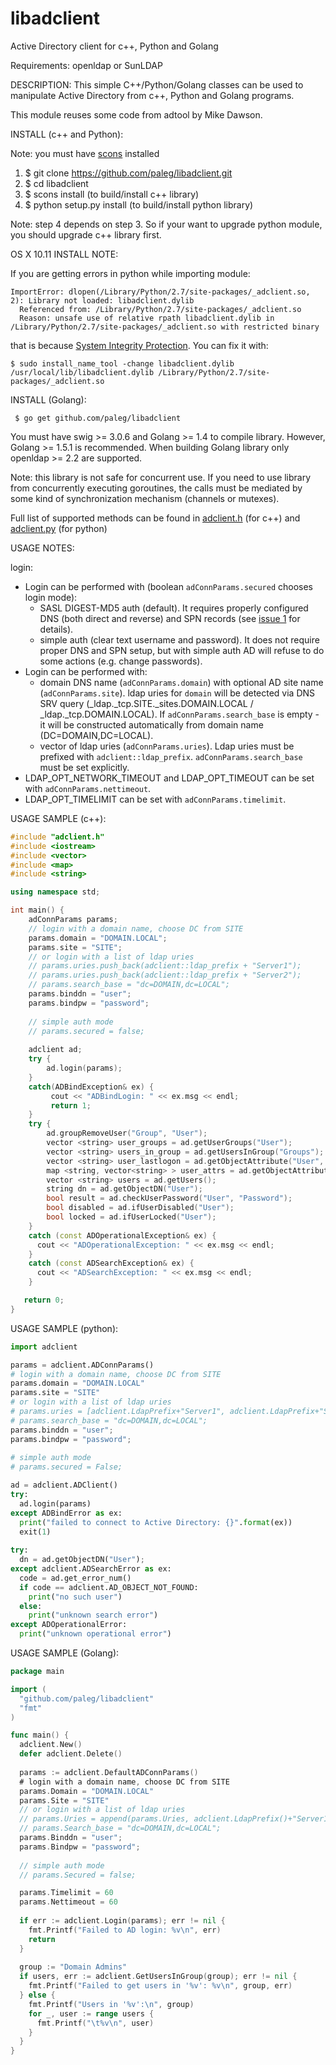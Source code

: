 # libadclient
Active Directory client for c++, Python and Golang

Requirements: openldap or SunLDAP

DESCRIPTION:
  This simple C++/Python/Golang classes can be used to manipulate Active Directory from c++, Python and Golang programs.
  
  This module reuses some code from adtool by Mike Dawson.

INSTALL (c++ and Python):

Note: you must have [scons](http://www.scons.org/) installed

  1. $ git clone https://github.com/paleg/libadclient.git
  2. $ cd libadclient
  3. $ scons install (to build/install c++ library)
  4. $ python setup.py install (to build/install python library)

Note: step 4 depends on step 3. So if your want to upgrade python module, you should upgrade c++ library first. 

OS X 10.11 INSTALL NOTE:

If you are getting errors in python while importing module:
```
ImportError: dlopen(/Library/Python/2.7/site-packages/_adclient.so, 2): Library not loaded: libadclient.dylib
  Referenced from: /Library/Python/2.7/site-packages/_adclient.so
  Reason: unsafe use of relative rpath libadclient.dylib in /Library/Python/2.7/site-packages/_adclient.so with restricted binary
```
that is because [System Integrity Protection](https://support.apple.com/en-us/HT204899). You can fix it with:
```
$ sudo install_name_tool -change libadclient.dylib /usr/local/lib/libadclient.dylib /Library/Python/2.7/site-packages/_adclient.so
```

INSTALL (Golang):
```
 $ go get github.com/paleg/libadclient
```
You must have swig >= 3.0.6 and Golang >= 1.4 to compile library. However, Golang >= 1.5.1 is recommended.
When building Golang library only openldap >= 2.2 are supported.

Note: this library is not safe for concurrent use. If you need to use library from concurrently executing goroutines, the calls must be mediated by some kind of synchronization mechanism (channels or mutexes).


Full list of supported methods can be found in [adclient.h](https://github.com/paleg/libadclient/blob/master/adclient.h) (for c++) and [adclient.py](https://github.com/paleg/libadclient/blob/master/adclient.py) (for python)

USAGE NOTES:

login: 
  - Login can be performed with (boolean `adConnParams.secured` chooses login mode):
    * SASL DIGEST-MD5 auth (default). It requires properly configured DNS (both direct and reverse) and SPN records (see [issue 1](https://github.com/paleg/libadclient/issues/1#issuecomment-131693081) for details). 
    * simple auth (clear text username and password). It does not require proper DNS and SPN setup, but with simple auth AD will refuse to do some actions (e.g. change passwords).
  - Login can be performed with:
    * domain DNS name (`adConnParams.domain`) with optional AD site name (`adConnParams.site`). ldap uries for `domain` will be detected via DNS SRV query (_ldap._tcp.SITE._sites.DOMAIN.LOCAL / _ldap._tcp.DOMAIN.LOCAL). If `adConnParams.search_base` is empty - it will be constructed automatically from domain name (DC=DOMAIN,DC=LOCAL).
    * vector of ldap uries (`adConnParams.uries`). Ldap uries must be prefixed with `adclient::ldap_prefix`. `adConnParams.search_base` must be set explicitly.
  - LDAP_OPT_NETWORK_TIMEOUT and LDAP_OPT_TIMEOUT can be set with `adConnParams.nettimeout`.
  - LDAP_OPT_TIMELIMIT can be set with `adConnParams.timelimit`.

USAGE SAMPLE (c++):
```cpp
#include "adclient.h"
#include <iostream>
#include <vector>
#include <map>
#include <string>

using namespace std;

int main() {
    adConnParams params;
    // login with a domain name, choose DC from SITE
    params.domain = "DOMAIN.LOCAL";
    params.site = "SITE";
    // or login with a list of ldap uries
    // params.uries.push_back(adclient::ldap_prefix + "Server1");
    // params.uries.push_back(adclient::ldap_prefix + "Server2");
    // params.search_base = "dc=DOMAIN,dc=LOCAL";
    params.binddn = "user";
    params.bindpw = "password";
    
    // simple auth mode
    // params.secured = false;
    
    adclient ad;
    try {
        ad.login(params);
    }
    catch(ADBindException& ex) {
         cout << "ADBindLogin: " << ex.msg << endl;
         return 1;
    }
    try {
        ad.groupRemoveUser("Group", "User");
        vector <string> user_groups = ad.getUserGroups("User");
        vector <string> users_in_group = ad.getUsersInGroup("Groups");
        vector <string> user_lastlogon = ad.getObjectAttribute("User", "lastLogon");
        map <string, vector<string> > user_attrs = ad.getObjectAttributes("User");
        vector <string> users = ad.getUsers();
        string dn = ad.getObjectDN("User");
        bool result = ad.checkUserPassword("User", "Password");
        bool disabled = ad.ifUserDisabled("User");
        bool locked = ad.ifUserLocked("User");
    }
    catch (const ADOperationalException& ex) {
      cout << "ADOperationalException: " << ex.msg << endl;
    }
    catch (const ADSearchException& ex) {
      cout << "ADSearchException: " << ex.msg << endl;
    }

   return 0;
}
```

USAGE SAMPLE (python):
```python
import adclient

params = adclient.ADConnParams()
# login with a domain name, choose DC from SITE
params.domain = "DOMAIN.LOCAL"
params.site = "SITE"
# or login with a list of ldap uries
# params.uries = [adclient.LdapPrefix+"Server1", adclient.LdapPrefix+"Server2"]
# params.search_base = "dc=DOMAIN,dc=LOCAL";
params.binddn = "user";
params.bindpw = "password";
    
# simple auth mode
# params.secured = False;

ad = adclient.ADClient()
try:
  ad.login(params)
except ADBindError as ex:
  print("failed to connect to Active Directory: {}".format(ex))
  exit(1)
  
try:
  dn = ad.getObjectDN("User");
except adclient.ADSearchError as ex:
  code = ad.get_error_num()
  if code == adclient.AD_OBJECT_NOT_FOUND:
    print("no such user")
  else:
    print("unknown search error")
except ADOperationalError:
  print("unknown operational error")
```

USAGE SAMPLE (Golang):
```go
package main

import (
  "github.com/paleg/libadclient"
  "fmt"
)

func main() {
  adclient.New()
  defer adclient.Delete()
  
  params := adclient.DefaultADConnParams()
  # login with a domain name, choose DC from SITE
  params.Domain = "DOMAIN.LOCAL"
  params.Site = "SITE"
  // or login with a list of ldap uries
  // params.Uries = append(params.Uries, adclient.LdapPrefix()+"Server1", adclient.LdapPrefix()+"Server2")
  // params.Search_base = "dc=DOMAIN,dc=LOCAL";
  params.Binddn = "user";
  params.Bindpw = "password";
    
  // simple auth mode
  // params.Secured = false;

  params.Timelimit = 60
  params.Nettimeout = 60
  
  if err := adclient.Login(params); err != nil {
    fmt.Printf("Failed to AD login: %v\n", err)
    return
  }
  
  group := "Domain Admins"
  if users, err := adclient.GetUsersInGroup(group); err != nil {
    fmt.Printf("Failed to get users in '%v': %v\n", group, err)
  } else {
    fmt.Printf("Users in '%v':\n", group)
    for _, user := range users {
      fmt.Printf("\t%v\n", user)
    }
  }
}
```
